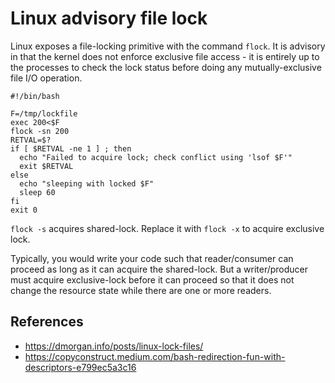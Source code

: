 # Linux advisory file lock

Linux exposes a file-locking primitive with the command `flock`.
It is advisory in that the kernel does not enforce exclusive file
access - it is entirely up to the processes to check the lock status
before doing any mutually-exclusive file I/O operation.

```
#!/bin/bash

F=/tmp/lockfile
exec 200<$F
flock -sn 200
RETVAL=$?
if [ $RETVAL -ne 1 ] ; then
  echo "Failed to acquire lock; check conflict using 'lsof $F'"
  exit $RETVAL
else
  echo "sleeping with locked $F"
  sleep 60
fi
exit 0
```

`flock -s` acquires shared-lock. Replace it with `flock -x` to acquire
exclusive lock.

Typically, you would write your code such that reader/consumer
can proceed as long as it can acquire the shared-lock.
But a writer/producer must acquire exclusive-lock before
it can proceed so that it does not change the resource state
while there are one or more readers.

## References

- <https://dmorgan.info/posts/linux-lock-files/>
- <https://copyconstruct.medium.com/bash-redirection-fun-with-descriptors-e799ec5a3c16>
